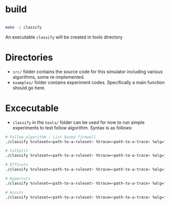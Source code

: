 # build

```bash

make -j classify
```

An executable `classify` will be created in tools directory

# Directories

- `src/` folder contains the source code for this simulator including various algorithms, some re-implemented.
- `examples/` folder contains experiment codes. Specifically a main function should go here.

# Excecutable

- `classify` in the `tools/` folder can be used for now to run simple experiments to test follow algorithm. Syntax is as follows:

```bash
# Follow algorithm : List based firewall
./classify %ruleset=<path-to-a-ruleset> %trace=<path-to-a-trace> %alg="follow"
```
```bash
# CutSplit
./classify %ruleset=<path-to-a-ruleset> %trace=<path-to-a-trace> %alg="cutsplit"
```

```bash
# Efficuts
./classify %ruleset=<path-to-a-ruleset> %trace=<path-to-a-trace> %alg="cuts" %spfac=8 %hypercuts=1 %compress=1 %binON=1 %mergingON=1
```

```bash
# Hypercuts
./classify %ruleset=<path-to-a-ruleset> %trace=<path-to-a-trace> %alg="cuts" %spfac=8 %hypercuts=1 %compress=0 %binON=0 %mergingON=0
```

```bash
# Hicuts
./classify %ruleset=<path-to-a-ruleset> %trace=<path-to-a-trace> %alg="cuts" %spfac=8 %hypercuts=0 %compress=0 %binON=0 %mergingON=0
```